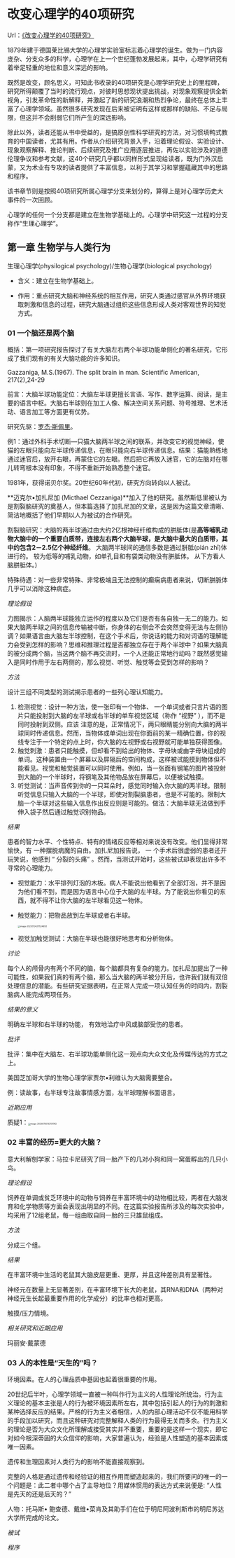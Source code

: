 # 改变心理学的40项研究

Url：[《改变心理学的40项研究》](https://pegasuswang.readthedocs.io/zh/latest/psychology/%E6%94%B9%E5%8F%98%E5%BF%83%E7%90%86%E5%AD%A6%E7%9A%8440%E9%A1%B9%E7%A0%94%E7%A9%B6/)

1879年建于德国莱比锡大学的心理学实验室标志着心理学的诞生。做为一门内容庞杂、分支众多的科学，心理学在上一个世纪蓬勃发展起来，其中，心理学研究有着举足轻重的地位和意义深远的影响。

既然是改变，顾名思义，可知此书收录的40项研究是心理学研究史上的里程碑，研究所得颠覆了当时的流行观点，对彼时思想现状提出挑战，对现象观察提供全新视角，引发革命性的新解释，并激起了新的研究浪潮和热烈争论，最终在总体上丰富了心理学领域。虽然很多研究发现在后来被证明有这样或那样的缺陷、不足与局限，但这并不会削弱它们所产生的深远影响。

除此以外，读者还能从书中受益的，是搞原创性科学研究的方法，对习惯填鸭式教育的中国读者，尤其有用。作者从介绍研究背景入手，沿着理论假设、实验设计、现象观察解释、推论判断、后续研究及推广应用逐层推进，再佐以实验涉及的道德伦理争议和参考文献，这40个研究几乎都以同样形式呈现给读者，既为门外汉启蒙，又为术业有专攻的读者提供了丰富信息，以利于其学习和掌握蕴藏其中的思路和程序。

该书章节则是按照40项研究所属心理学分支来划分的，算得上是对心理学历史大事件的一次回顾。

心理学的任何一个分支都是建立在生物学基础上的。心理学中研究这一过程的分支称作“生理心理学”。

## 第一章 生物学与人类行为

生理心理学(physilogical psychology)/生物心理学(biological psychology)

+ 含义：建立在生物学基础上。

+ 作用：重点研究大脑和神经系统的相互作用，研究人类通过感官从外界环境获取刺激和信息的过程，研究大脑通过组织这些信息形成人类对客观世界的知觉方式。

### 01 一个脑还是两个脑

概括：第一项研究报告探讨了有关大脑左右两个半球功能单侧化的著名研究，它形成了我们现有的有关大脑功能的许多知识。

Gazzaniga, M.S.(1967). The split brain in man. Scientific American, 217(2),24-29

前言：大脑半球功能定位：大脑左半球更擅长言语、写作、数字运算、阅读，是主要的语言中枢。大脑右半球则在加工人像、解决空间关系问题、符号推理、艺术活动、语言加工等方面更有优势。

研究先驱：[罗杰·斯佩里](https://zh.wikipedia.org/wiki/%E7%BD%97%E6%9D%B0%C2%B7%E6%96%AF%E4%BD%A9%E9%87%8C)。

例1：通过外科手术切断—只猫大脑两半球之间的联系，并改变它的视觉神经，使猫的左眼只能向左半球传递信息，在眼只能向右半球传递信息。结果：猫能熱练地通过迷官后，放开右眼，再蒙住它的左眼。然后把它再放入迷官，它的左脑对在哪儿转弯根本没有印象，不得不重新开始熟悉整个迷官。

1981年，获得诺贝尔奖。20世纪60年代初，研究方向转向以人被试。

**迈克尔•加扎尼加 (Micthael Cezzaniga)**加入了他的研究。虽然斯低里被认为是割裂脑研究的奠基人，但本篇选择了加扎尼加的文章，这是因为这篇文章清晰、简洁地概括了他们早期以人为被试的合作研究。

割裂脑研究：大脑的两半球通过由大约2亿根神经纤维构成的胼胝体(是**高等哺乳动物大脑中的一个重要白质带，连接左右两个大脑半球，是大脑中最大的白质带，其中约包含2－2.5亿个神经纤维**。 大脑两半球间的通信多数是通过胼胝(pián zhī)体进行的。 较为低等的哺乳动物，如单孔目和有袋类动物没有胼胝体。 从下方看人脑胼胝体。)

特殊待遇：对一些非常特殊、非常极端且无法控制的癫痫病患者来说，切断胼脈体几乎可以消除这种病症。

*理论假设*

力图揭示：人脑两半球能独立运作的程度以及它们是否有各自独一无二的能力。如果大脑两半球之间的信息传输被中断，你身体的右侧会不会突然变得无法与左侧协调？如果语言由大脑左半球控制，在这个手术后，你说话的能力和对词语的理解能力会受到怎样的影响？思维和推理过程是否都独立存在于两个半球中？如果大脑真的被分成两个脑，当这两个脑不再交流时，一个人还能正常地行动吗？既然感觉输入是同时作用于左右两侧的，那么视觉、听觉、触觉等会受到怎样的影响？

*方法*

设计三组不同类型的测试揭示患者的一些列心理认知能力。

1. 检测视觉：设计一种方法，使一张印有一个物体、 一个单词或者只言片语的图片只能投射到大脑的左半球或右半球的单车视觉区域（称作 “视野” ），而不是同时投射到双侧。应该 注意的是，正常情况下，两只眼睛能分别向大脑的两半球同时传递信息。然而，当物体或单词出现在你面前的某一精确位置，你的视线专注于一个特定的点上时，你大脑的左视野或右视野就可能单独获得图像。
2. 触觉刺激：患者只能触摸，但却看不到给出的物体、字母块或由字母块组成的单词。这种装置由一个屏幕以及屏隔后的空间构成，这样被试能摸到物体但不能看见。视觉和触觉装置可以同时使用。例如，当一张面有钢笔的图片被投射到大脑的一个半球时，将钢笔及其他物品放在屏幕后，以便被试触摸。
3. 听觉测试：当声音传到你的一只耳朵时，感觉同时输入你大脑的两半球。限制听觉信息只输入大脑的一个半球，即使对割裂脑患者，也是不可能的。限制大脑一个半球对这些输入信息作出反应则是可能的。做法：大脑半球无法做到手伸入袋子然后通过触觉识别物品。

*结果*

患者的智力水平、个性特点、特有的情绪反应等相对来说没有改变。他们显得非常愉快，有 一种摆脱病魔的自由。加扎尼加报告说， 一 个手术后很虚弱的患者还开玩笑说，他感到 “ 分裂的头痛” 。然而，当测试开始时，这些被试却表现出许多不寻常的心理能力。

+ 视觉能力：水平排列灯泡的木板。病人不能说出他看到了全部灯泡，并不是因为他们看不到，而是因为语言中心位于大脑的左半球。为了能说出你看见的东西，就不得不让你大脑的左半球看见这一物体。

+ 触觉能力：把物品放到左半球或者右半球。

  <img src="assets/image-20230724211524850.png" alt="image-20230724211524850" style="zoom:33%;" />

+ 视觉加触觉测试：大脑在半球也能很好地思考和分析物体。

*讨论*

每个人的颅骨内有两个不同的脑，每个脑都具有复杂的能力。加扎尼加提出了一种可能性，如果我们真的有两个脑，那么当大脑的两半被分开后，也许我们就有双倍处理信息的潜能。有些研究证据表明，在正常人完成一项认知任务的时间内，割裂脑病人能完成两项任务。

*结果的意义*

明确左半球和右半球的功能， 有效地洽疗中风或脑部受伤的患者。

*批评*

批评：集中在大脑左、右半球功能单侧化这一观点向大众文化及传媒传达的方式之上。

美国芝加哥大学的生物心理学家贾尔•利维认为大脑需要整合。

例：读故事，右半球专注故事情感方面，左半球理解书面语言。

*近期应用*

质疑1：<img src="assets/image-20230725132131762.png" alt="image-20230725132131762" style="zoom:33%;" />

### 02 丰富的经历=更大的大脑？

意大利解刨学家：马拉卡尼研究了同一胎产下的几对小狗和同一窝蛋孵出的几只小鸟。

*理论假设*

饲养在单调或贫乏环境中的动物与饲养在丰富环境中的动物相比较，两者在大脑发育和化学物质等方面会表现出明显的不同。在这篇实验报告所涉及的每次实验中，均采用了12组老鼠，每一组由取自同一胎的三只雄鼠组成。

*方法*

分成三个组。

*结果*

在丰富环境中生活的老鼠其大脑皮层更重、更厚，并且这种差别具有显著性。

神经元在数量上无显著差别，在丰富环境下长大的老鼠，其RNA和DNA（两种对神经元生长起最重要作用的化学成分）的比率也相对更高。

触摸/压力情境。

*相关研究和近期应用*

玛丽安·戴蒙德

### 03 人的本性是“天生的”吗？

环境因素。在人的心理品质中基因也起着很重要的作用。

20世纪后半叶，心理学领域一直被一种叫作行为主义的人性理论所统治。行为主义理论的基本主张是人的行为被环境因素所左右，其中包括引起人的行为的刺激和某种选择反应的结果。严格的行为主义者相信，人的内部心理活动不仅不能用科学的手段加以研究，而且这种研究对完整解释人类的行为最得无关而多余。行为主义的理论是否为大众文化所理解或接受其实并不重要，重要的是这样一个现实，即它对如今根深蒂固的大众信仰的影响，大家普遍认为，经验是人性塑造的基本因素或唯一因素。

遗传和生理因素对人类行为的影响不能直接观察到。

完整的人格是通过遗传和经验证的相互作用而塑造起来的，我们所要问的唯一的一个问题是：此二者中哪个占了主导地位？用媒体惯用的表达方式来说便是: “人性是先天的还是后天的？”

人物：托马斯• 鲍查德、戴维•菜肯及其助手们在位于明尼阿波利斯市的明尼苏达大学所完成的论文。

*被试*

*程序*















